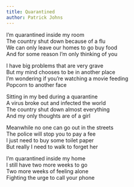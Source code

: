 ```yaml
---
title: Quarantined
author: Patrick Johns
---
```


I’m quarantined inside my room  
The country shut down because of a flu  
We can only leave our homes to go buy food  
And for some reason I’m only thinking of you  

I have big problems that are very grave  
But my mind chooses to be in another place  
I’m wondering if you’re watching a movie feeding  
Popcorn to another face  

Sitting in my bed during a quarantine  
A virus broke out and infected the world  
The country shut down almost everything  
And my only thoughts are of a girl  

Meanwhile no one can go out in the streets  
The police will stop you to pay a fee  
I just need to buy some toilet paper  
But really I need to walk to forget her  

I’m quarantined inside my home  
I still have two more weeks to go  
Two more weeks of feeling alone  
Fighting the urge to call your phone  
